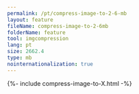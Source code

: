 ```yaml
---
permalink: /pt/compress-image-to-2-6-mb
layout: feature
fileName: compress-image-to-2-6mb
folderName: feature
tool: imgcompression
lang: pt
size: 2662.4
type: mb
nointernationalization: true
---
```

{%- include compress-image-to-X.html -%}
      